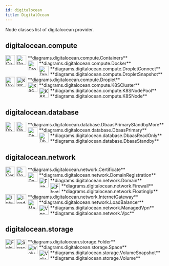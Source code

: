 ```yaml
---
id: digitalocean
title: DigitalOcean
---
```


Node classes list of digitalocean provider.

## digitalocean.compute


<img width="30" src="/img/resources/digitalocean/compute/containers.png" alt="Containers" style="float: left; padding-right: 5px;" >
**diagrams.digitalocean.compute.Containers**

<img width="30" src="/img/resources/digitalocean/compute/docker.png" alt="Docker" style="float: left; padding-right: 5px;" >
**diagrams.digitalocean.compute.Docker**

<img width="30" src="/img/resources/digitalocean/compute/droplet-connect.png" alt="DropletConnect" style="float: left; padding-right: 5px;" >
**diagrams.digitalocean.compute.DropletConnect**

<img width="30" src="/img/resources/digitalocean/compute/droplet-snapshot.png" alt="DropletSnapshot" style="float: left; padding-right: 5px;" >
**diagrams.digitalocean.compute.DropletSnapshot**

<img width="30" src="/img/resources/digitalocean/compute/droplet.png" alt="Droplet" style="float: left; padding-right: 5px;" >
**diagrams.digitalocean.compute.Droplet**

<img width="30" src="/img/resources/digitalocean/compute/k8s-cluster.png" alt="K8SCluster" style="float: left; padding-right: 5px;" >
**diagrams.digitalocean.compute.K8SCluster**

<img width="30" src="/img/resources/digitalocean/compute/k8s-node-pool.png" alt="K8SNodePool" style="float: left; padding-right: 5px;" >
**diagrams.digitalocean.compute.K8SNodePool**

<img width="30" src="/img/resources/digitalocean/compute/k8s-node.png" alt="K8SNode" style="float: left; padding-right: 5px;" >
**diagrams.digitalocean.compute.K8SNode**

## digitalocean.database


<img width="30" src="/img/resources/digitalocean/database/dbaas-primary-standby-more.png" alt="DbaasPrimaryStandbyMore" style="float: left; padding-right: 5px;" >
**diagrams.digitalocean.database.DbaasPrimaryStandbyMore**

<img width="30" src="/img/resources/digitalocean/database/dbaas-primary.png" alt="DbaasPrimary" style="float: left; padding-right: 5px;" >
**diagrams.digitalocean.database.DbaasPrimary**

<img width="30" src="/img/resources/digitalocean/database/dbaas-read-only.png" alt="DbaasReadOnly" style="float: left; padding-right: 5px;" >
**diagrams.digitalocean.database.DbaasReadOnly**

<img width="30" src="/img/resources/digitalocean/database/dbaas-standby.png" alt="DbaasStandby" style="float: left; padding-right: 5px;" >
**diagrams.digitalocean.database.DbaasStandby**

## digitalocean.network


<img width="30" src="/img/resources/digitalocean/network/certificate.png" alt="Certificate" style="float: left; padding-right: 5px;" >
**diagrams.digitalocean.network.Certificate**

<img width="30" src="/img/resources/digitalocean/network/domain-registration.png" alt="DomainRegistration" style="float: left; padding-right: 5px;" >
**diagrams.digitalocean.network.DomainRegistration**

<img width="30" src="/img/resources/digitalocean/network/domain.png" alt="Domain" style="float: left; padding-right: 5px;" >
**diagrams.digitalocean.network.Domain**

<img width="30" src="/img/resources/digitalocean/network/firewall.png" alt="Firewall" style="float: left; padding-right: 5px;" >
**diagrams.digitalocean.network.Firewall**

<img width="30" src="/img/resources/digitalocean/network/floating-ip.png" alt="FloatingIp" style="float: left; padding-right: 5px;" >
**diagrams.digitalocean.network.FloatingIp**

<img width="30" src="/img/resources/digitalocean/network/internet-gateway.png" alt="InternetGateway" style="float: left; padding-right: 5px;" >
**diagrams.digitalocean.network.InternetGateway**

<img width="30" src="/img/resources/digitalocean/network/load-balancer.png" alt="LoadBalancer" style="float: left; padding-right: 5px;" >
**diagrams.digitalocean.network.LoadBalancer**

<img width="30" src="/img/resources/digitalocean/network/managed-vpn.png" alt="ManagedVpn" style="float: left; padding-right: 5px;" >
**diagrams.digitalocean.network.ManagedVpn**

<img width="30" src="/img/resources/digitalocean/network/vpc.png" alt="Vpc" style="float: left; padding-right: 5px;" >
**diagrams.digitalocean.network.Vpc**

## digitalocean.storage


<img width="30" src="/img/resources/digitalocean/storage/folder.png" alt="Folder" style="float: left; padding-right: 5px;" >
**diagrams.digitalocean.storage.Folder**

<img width="30" src="/img/resources/digitalocean/storage/space.png" alt="Space" style="float: left; padding-right: 5px;" >
**diagrams.digitalocean.storage.Space**

<img width="30" src="/img/resources/digitalocean/storage/volume-snapshot.png" alt="VolumeSnapshot" style="float: left; padding-right: 5px;" >
**diagrams.digitalocean.storage.VolumeSnapshot**

<img width="30" src="/img/resources/digitalocean/storage/volume.png" alt="Volume" style="float: left; padding-right: 5px;" >
**diagrams.digitalocean.storage.Volume**
